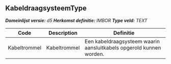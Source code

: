 ﻿## KabeldraagsysteemType

*__Domeinlijst versie:__ d5*
*__Herkomst definitie:__ IMBOR*
*__Type veld:__ TEXT*

|__Code__ |__Description__ |__Definitie__	|
|	---	|	---	|   ---	| 
| Kabeltrommel | Kabeltrommel | Een kabeldraagsysteem waarin aansluitkabels opgerold kunnen worden. |
